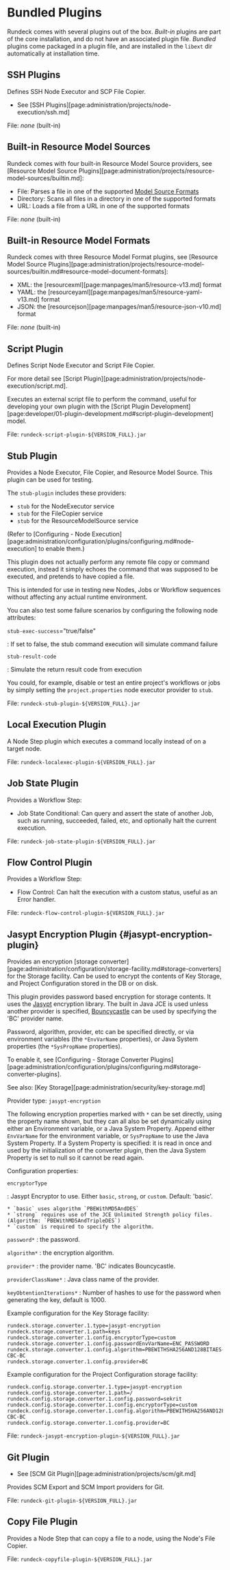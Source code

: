 # Bundled Plugins

Rundeck comes with several plugins out of the box. _Built-in_ plugins are part of the core installation, and do not
have an associated plugin file. _Bundled_ plugins come packaged in a plugin file,
and are installed in the `libext` dir automatically at installation time.

## SSH Plugins

Defines SSH Node Executor and SCP File Copier.

- See [SSH Plugins][page:administration/projects/node-execution/ssh.md]

File: _none_ (built-in)

## Built-in Resource Model Sources

Rundeck comes with four built-in Resource Model Source providers, see [Resource Model Source Plugins][page:administration/projects/resource-model-sources/builtin.md]:

- File: Parses a file in one of the supported [Model Source Formats](#built-in-resource-model-formats)
- Directory: Scans all files in a directory in one of the supported formats
- URL: Loads a file from a URL in one of the supported formats

File: _none_ (built-in)

## Built-in Resource Model Formats

Rundeck comes with three Resource Model Format plugins, see [Resource Model Source Plugins][page:administration/projects/resource-model-sources/builtin.md#resource-model-document-formats]:

- XML: the [resourcexml][page:manpages/man5/resource-v13.md] format
- YAML: the [resourceyaml][page:manpages/man5/resource-yaml-v13.md] format
- JSON: the [resourcejson][page:manpages/man5/resource-json-v10.md] format

File: _none_ (built-in)

## Script Plugin

Defines Script Node Executor and Script File Copier.

For more detail see [Script Plugin][page:administration/projects/node-execution/script.md].

Executes an external script file to perform the command, useful for developing your own plugin with the [Script Plugin Development][page:developer/01-plugin-development.md#script-plugin-development] model.

File: `rundeck-script-plugin-${VERSION_FULL}.jar`

## Stub Plugin

Provides a Node Executor, File Copier, and Resource Model Source. This plugin can be used for testing.

The `stub-plugin` includes these providers:

- `stub` for the NodeExecutor service
- `stub` for the FileCopier service
- `stub` for the ResourceModelSource service

(Refer to [Configuring - Node Execution][page:administration/configuration/plugins/configuring.md#node-execution] to enable them.)

This plugin does not actually perform any remote file copy or command execution,
instead it simply echoes the command that was supposed to be executed, and
pretends to have copied a file.

This is intended for use in testing new Nodes, Jobs or Workflow sequences without
affecting any actual runtime environment.

You can also test some failure scenarios by configuring the following node attributes:

`stub-exec-success`="true/false"

: If set to false, the stub command execution will simulate command failure

`stub-result-code`

: Simulate the return result code from execution

You could, for example, disable or test an entire project's workflows or jobs by
simply setting the `project.properties` node executor provider to `stub`.

File: `rundeck-stub-plugin-${VERSION_FULL}.jar`

## Local Execution Plugin

A Node Step plugin which executes a command locally instead of on a target node.

File: `rundeck-localexec-plugin-${VERSION_FULL}.jar`

## Job State Plugin

Provides a Workflow Step:

- Job State Conditional: Can query and assert the state of another Job, such as running, succeeded, failed, etc, and optionally halt the current execution.

File: `rundeck-job-state-plugin-${VERSION_FULL}.jar`

## Flow Control Plugin

Provides a Workflow Step:

- Flow Control: Can halt the execution with a custom status, useful as an Error handler.

File: `rundeck-flow-control-plugin-${VERSION_FULL}.jar`

## Jasypt Encryption Plugin {#jasypt-encryption-plugin}

Provides an encryption [storage converter][page:administration/configuration/storage-facility.md#storage-converters] for the Storage facility. Can be used to encrypt the contents of Key Storage,
and Project Configuration stored in the DB or on disk.

This plugin provides password based encryption for storage contents.
It uses the [Jasypt][] encryption library. The built in Java JCE is used unless another provider is specified, [Bouncycastle][] can be used by specifying the 'BC' provider name.

[jasypt]: http://jasypt.org
[bouncycastle]: https://www.bouncycastle.org/

Password, algorithm, provider, etc can be specified directly, or via environment variables (the `*EnvVarName` properties), or Java System properties (the `*SysPropName` properties).

To enable it, see [Configuring - Storage Converter Plugins][page:administration/configuration/plugins/configuring.md#storage-converter-plugins].

See also: [Key Storage][page:administration/security/key-storage.md]

Provider type: `jasypt-encryption`

The following encryption properties marked with `*` can be set directly,
using the property name shown,
but they can all also be set dynamically using either an Environment variable,
or a Java System Property.
Append either `EnvVarName` for the environment variable,
or `SysPropName` to use the Java System Property.
If a System Property is specified: it is read in once and used by the initialization of the converter plugin,
then the Java System Property is set to null so it cannot be read again.

Configuration properties:

`encryptorType`

: Jasypt Encryptor to use. Either `basic`, `strong`, or `custom`. Default: 'basic'.

    * `basic` uses algorithm `PBEWithMD5AndDES`
    * `strong` requires use of the JCE Unlimited Strength policy files. (Algorithm: `PBEWithMD5AndTripleDES`)
    * `custom` is required to specify the algorithm.

`password*`
: the password.

`algorithm*`
: the encryption algorithm.

`provider*`
: the provider name. 'BC' indicates Bouncycastle.

`providerClassName*`
: Java class name of the provider.

`keyObtentionIterations*`
: Number of hashes to use for the password when generating the key, default is 1000.

Example configuration for the Key Storage facility:

    rundeck.storage.converter.1.type=jasypt-encryption
    rundeck.storage.converter.1.path=keys
    rundeck.storage.converter.1.config.encryptorType=custom
    rundeck.storage.converter.1.config.passwordEnvVarName=ENC_PASSWORD
    rundeck.storage.converter.1.config.algorithm=PBEWITHSHA256AND128BITAES-CBC-BC
    rundeck.storage.converter.1.config.provider=BC

Example configuration for the Project Configuration storage facility:

    rundeck.config.storage.converter.1.type=jasypt-encryption
    rundeck.config.storage.converter.1.path=/
    rundeck.config.storage.converter.1.config.password=sekrit
    rundeck.config.storage.converter.1.config.encryptorType=custom
    rundeck.config.storage.converter.1.config.algorithm=PBEWITHSHA256AND128BITAES-CBC-BC
    rundeck.config.storage.converter.1.config.provider=BC

File: `rundeck-jasypt-encryption-plugin-${VERSION_FULL}.jar`

## Git Plugin

- See [SCM Git Plugin][page:administration/projects/scm/git.md]

Provides SCM Export and SCM Import providers for Git.

File: `rundeck-git-plugin-${VERSION_FULL}.jar`

## Copy File Plugin

Provides a Node Step that can copy a file to a node, using the Node's File Copier.

File: `rundeck-copyfile-plugin-${VERSION_FULL}.jar`
